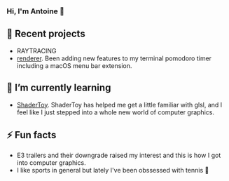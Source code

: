 ### Hi, I'm Antoine 👋



## 🔭 Recent projects

- RAYTRACING 
- [renderer](https://github.com/antoinethomaspro/Simple-Renderer). Been adding new features to my terminal pomodoro timer including a macOS menu bar extension.


## 🌱 I’m currently learning

- [ShaderToy](https://www.shadertoy.com). ShaderToy has helped me get a little familiar with glsl, and I feel like I just stepped into a whole new world of computer graphics.

## ⚡ Fun facts

- E3 trailers and their downgrade raised my interest and this is how I got into computer graphics. 
- I like sports in general but lately I've been obssessed with tennis 🎾
  

<!--
**antoinethomaspro/antoinethomaspro** is a ✨ _special_ ✨ repository because its `README.md` (this file) appears on your GitHub profile.

Here are some ideas to get you started:

- 🔭 I’m currently working on ...
- 🌱 I’m currently learning ...
- 👯 I’m looking to collaborate on ...
- 🤔 I’m looking for help with ...
- 💬 Ask me about ...
- 📫 How to reach me: ...
- 😄 Pronouns: ...
- ⚡ Fun fact: ...
-->


